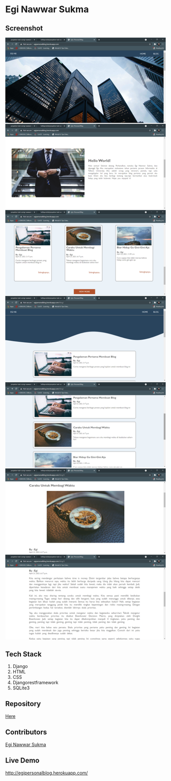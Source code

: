 # Egi Nawwar Sukma

## Screenshot

![](./Screenshoot/home-hero.png)
![](./Screenshoot/home-aboutme.png)
![](./Screenshoot/home-previewArticle.png)
![](./Screenshoot/blog-page.png)
![](./Screenshoot/blog-page1.png)
![](./Screenshoot/article.png)
![](./Screenshoot/article-body.png)

## Tech Stack

1. Django
2. HTML
3. CSS
4. Djangorestframework
5. SQLite3 

## Repository

[Here](https://github.com/EgiNS/personal-blog)

## Contributors

[Egi Nawwar Sukma](https://github.com/EgiNS)

## Live Demo

http://egipersonalblog.herokuapp.com/
